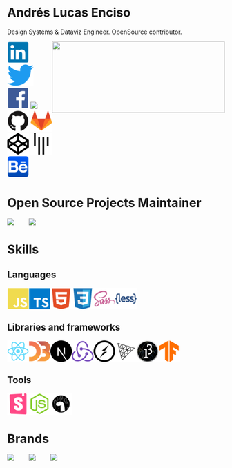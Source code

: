 # Andrés Lucas Enciso
Design Systems & Dataviz Engineer. OpenSource contributor.

<div style="display: flex">
  <div height="400">
    <a href="https://www.linkedin.com/in/andr%C3%A9s-lucas-enciso-17446131/"><img width="50" src="https://raw.githubusercontent.com/devicons/devicon/master/icons/linkedin/linkedin-original.svg" /></a>
    <a href="https://twitter.com/andresin87"><img height="50" src="https://raw.githubusercontent.com/devicons/devicon/master/icons/twitter/twitter-original.svg" /></a>
    <a href="https://facebook.com/andresin87/"><img width="50" src="https://raw.githubusercontent.com/devicons/devicon/master/icons/facebook/facebook-original.svg" /></a>
    <a href="https://dev.to/andresin87"><img width="50" src="https://cdn.worldvectorlogo.com/logos/devto.svg" /></a>
    <a href="https://github.com/andresin87/"><img width="50" src="https://raw.githubusercontent.com/devicons/devicon/master/icons/github/github-original.svg" /></a>
    <a href="https://gitlab.com/andresin87"><img width="50" src="https://raw.githubusercontent.com/devicons/devicon/master/icons/gitlab/gitlab-original.svg" /></a>
    <a href="https://codepen.io/andresin87"><img width="50" src="https://raw.githubusercontent.com/devicons/devicon/master/icons/codepen/codepen-plain.svg" /></a>
    <a href="https://gitter.im/andresin87"><img width="50" src="https://raw.githubusercontent.com/devicons/devicon/master/icons/gitter/gitter-plain.svg" /></a>
    <a href="hhttp://be.net/andresin87"><img width="50" src="https://raw.githubusercontent.com/devicons/devicon/master/icons/behance/behance-original.svg" /></a>
  </div>
  <img  width="400" height="165" src="https://github-readme-stats.vercel.app/api?username=andresin87&show_icons=true&hide_border=false&line_height=20&title_color=0366d6&icon_color=1b93c9&show_owner=true&include_all_commits=true&theme=radical"/>

  <!-- <img  width="400" src="https://github-readme-stats.vercel.app/api/top-langs/?username=David-Desmaisons&hide=Jupyter%20notebook,apacheconf&layout=compact)](https://github.com/anuraghazra/github-readme-stats"/> -->
</div>

# Open Source Projects Maintainer
<div style="display: flex">
  <img width="50" src="https://avatars.githubusercontent.com/u/17040762?s=200&v=4" />
  <img width="50" src="https://avatars.githubusercontent.com/u/13288987?s=200&v=4" />
</div>

# Skills

## Languages
<div style="display: flex">
  <img width="50" src="https://raw.githubusercontent.com/devicons/devicon/master/icons/javascript/javascript-plain.svg" />
  <img width="50" src="https://raw.githubusercontent.com/devicons/devicon/master/icons/typescript/typescript-original.svg" />
  <img width="50" src="https://raw.githubusercontent.com/devicons/devicon/master/icons/html5/html5-plain.svg" />
  <img width="50" src="https://raw.githubusercontent.com/devicons/devicon/master/icons/css3/css3-original.svg" />
  <img width="50" src="https://raw.githubusercontent.com/devicons/devicon/master/icons/sass/sass-original.svg" />
  <img width="50" src="https://raw.githubusercontent.com/devicons/devicon/master/icons/less/less-plain-wordmark.svg" />
</div>

## Libraries and frameworks
<div style="display: flex">
  <img width="50" src="https://raw.githubusercontent.com/devicons/devicon/master/icons/react/react-original.svg" />
  <img width="50" src="https://raw.githubusercontent.com/devicons/devicon/master/icons/d3js/d3js-original.svg" />
  <img width="50" src="https://raw.githubusercontent.com/devicons/devicon/master/icons/nextjs/nextjs-original.svg" />
  <img width="50" src="https://raw.githubusercontent.com/devicons/devicon/master/icons/redux/redux-original.svg" />
  <img width="50" src="https://raw.githubusercontent.com/devicons/devicon/master/icons/socketio/socketio-original.svg" />
  <img width="50" src="https://raw.githubusercontent.com/devicons/devicon/master/icons/threejs/threejs-original.svg" />
  <img width="50" src="https://raw.githubusercontent.com/devicons/devicon/master/icons/processing/processing-original.svg" />
  <img width="50" src="https://raw.githubusercontent.com/devicons/devicon/master/icons/tensorflow/tensorflow-original.svg" />
</div>

## Tools
<div style="display: flex">
  <img width="50" src="https://raw.githubusercontent.com/devicons/devicon/master/icons/storybook/storybook-original.svg" />
  <img width="50" src="https://raw.githubusercontent.com/devicons/devicon/master/icons/nodejs/nodejs-original.svg" />
  <img width="50" src="https://raw.githubusercontent.com/devicons/devicon/master/icons/denojs/denojs-original.svg" />
</div>

# Brands
<div style="display: flex">
  <img width="50" src="https://media-exp1.licdn.com/dms/image/C4E0BAQHvT8VMtzuVrw/company-logo_200_200/0/1657035370812?e=1672272000&v=beta&t=SbH5N9bhchckBHtmlHgHIWvJ55scZVV_DtiNPT7ruBc" />
  <img width="50" src="https://res.cloudinary.com/crunchbase-production/image/upload/c_lpad,h_170,w_170,f_auto,b_white,q_auto:eco,dpr_1/vvjeju8thq0l0x4pck8y" />
  <img width="50" src="https://media.glassdoor.com/sql/708365/userzoom-squarelogo-1602783152794.png" />
</div>
